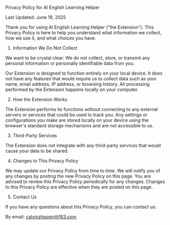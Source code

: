 Privacy Policy for AI English Learning Helper

Last Updated: June 19, 2025

Thank you for using AI English Learning Helper ("the Extension"). This Privacy Policy is here to help you understand what information we collect, how we use it, and what choices you have.

1. Information We Do Not Collect

We want to be crystal clear: We do not collect, store, or transmit any personal information or personally identifiable data from you.

Our Extension is designed to function entirely on your local device. It does not have any features that would require us to collect data such as your name, email address, IP address, or browsing history. All processing performed by the Extension happens locally on your computer.

2. How the Extension Works

The Extension performs its functions without connecting to any external servers or services that could be used to track you. Any settings or configurations you make are stored locally on your device using the browser's standard storage mechanisms and are not accessible to us.

3. Third-Party Services

The Extension does not integrate with any third-party services that would cause your data to be shared.

4. Changes to This Privacy Policy

We may update our Privacy Policy from time to time. We will notify you of any changes by posting the new Privacy Policy on this page. You are advised to review this Privacy Policy periodically for any changes. Changes to this Privacy Policy are effective when they are posted on this page.

5. Contact Us

If you have any questions about this Privacy Policy, you can contact us:

By email: calvinzhaomr@163.com